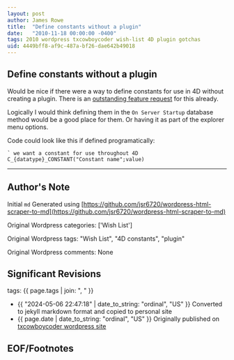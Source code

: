 ```yaml
---
layout: post
author: James Rowe
title:  "Define constants without a plugin"
date:   "2010-11-18 00:00:00 -0400"
tags: 2010 wordpress txcowboycoder wish-list 4D plugin gotchas
uid: 4449bff8-af9c-487a-bf26-dae642b49018
---
```



## Define constants without a plugin


Would be nice if there were a way to define constants for use in 4D without creating a plugin. There is an [outstanding feature request](http://forums.4d.fr/Post//1470873/1/4687683) for this already. 


Logically I would think defining them in the `On Server Startup` database method would be a good place for them. Or having it as part of the explorer menu options.


Code could look like this if defined programatically:



```
` we want a constant for use throughout 4D
C_{datatype}_CONSTANT("Constant name";value)

```



---

## Author's Note

Initial `md` Generated using [https://github.com/jsr6720/wordpress-html-scraper-to-md](https://github.com/jsr6720/wordpress-html-scraper-to-md)

Original Wordpress categories: ['Wish List']

Original Wordpress tags: "Wish List", "4D constants", "plugin"

Original Wordpress comments: None

## Significant Revisions

tags: {{ page.tags | join: ", " }} <!-- todo move this somewhere -->

- {{ "2024-05-06 22:47:18" | date_to_string: "ordinal", "US" }} Converted to jekyll markdown format and copied to personal site
- {{ page.date | date_to_string: "ordinal", "US" }} Originally published on [txcowboycoder wordpress site](https://txcowboycoder.wordpress.com/2010/11/18/define-constants-without-a-plugin/)

## EOF/Footnotes

